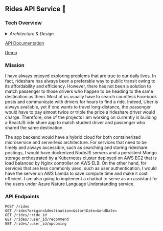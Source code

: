 ## Rides API Service 🚗

### Tech Overview

<details>
  
 <summary>
<i>Architecture & Design</i>
</summary>

<br>
  <br>
 
![Schema](https://s3.us-east-2.amazonaws.com/uwrideshare.com/design.png)

 </details>
 

 [API Documentation](https://s3.us-east-2.amazonaws.com/uwrideshare.com/apidoc/index.html)
 

 [Demo](https://s3.us-east-2.amazonaws.com/uwrideshare.com/demo.mp4)
 
 
### Mission

I have always enjoyed exploring problems that are true to our daily lives. In fact, rideshare has always been a preferable way to public transit owing to its affordability and efficiency. However, there has not been a solution to match passenger to those drivers who happen to be heading to the same destination as them. Most of us usually have to search countless Facebook posts and communicate with drivers for hours to find a ride. Indeed, Uber is always available, yet if one wants to travel long-distance, the passenger would have to pay almost twice or triple the price a rideshare driver would charge. Therefore, one of the projects I am working on currently is building a ReactJS ride share app to match student driver and passenger who shared the same destination.

The app backend would have a hybrid cloud for both containerized microservice and serverless architecture. For services that need to be timely and always accessible, such as searching and storing rideshare postings, I would have dockerized NodeJS servers and a persistent Mongo storage orchestrated by a Kubernetes cluster deployed on AWS EC2 that is load balanced by Nginx controller on AWS ELB. On the other hand, for services that are less commonly used, such as user authentication, I would have the server on AWS Lamda to save compute time and make it cost efficient. I am also going to implement a chatbot to serve as an assistant for the users under Azure Nature Language Understanding service.

### API Endpoints

```
POST /rides
GET /rides?origin=&destination=&startDate=&endDate=
GET /rides/:ride_id
GET /rides/:user_id/recommend
GET /rides/:user_id/upcoming
```
